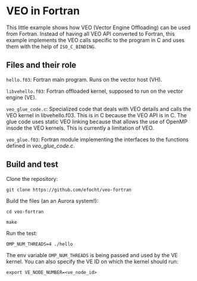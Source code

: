 # VEO in Fortran

This little example shows how VEO (Vector Engine Offloading) can be
used from Fortran. Instead of having all VEO API converted to Fortran,
this example implements the VEO calls specific to the program in C and
uses them with the help of `ISO_C_BINDING`.

## Files and their role

`hello.f03`: Fortran main program. Runs on the vector host (VH).

`libvehello.f03`: Fortran offloaded kernel, supposed to run on the vector engine (VE).

`veo_glue_code.c`: Specialized code that deals with VEO details and
calls the VEO kernel in libvehello.f03. This is in C because the VEO
API is in C. The glue code uses static VEO linking because that allows
the use of OpenMP insode the VEO kernels. This is currently a
limitation of VEO.

`veo_glue.f03`: Fortran module implementing the interfaces to the functions defined in *veo_glue_code.c*.


## Build and test

Clone the repository:
```
git clone https://github.com/efocht/veo-fortran
```

Build the files (an an Aurora system!):
```
cd veo-fortran

make
```

Run the test:
```
OMP_NUM_THREADS=4 ./hello
```

The env variable `OMP_NUM_THREADS` is being passed and used by the VE
kernel. You can also specify the VE ID on which the kernel should run:
```
export VE_NODE_NUMBER=<ve_node_id>
```
